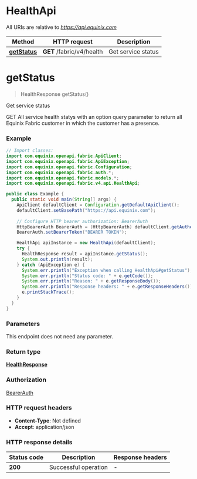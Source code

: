 # HealthApi

All URIs are relative to *https://api.equinix.com*

| Method | HTTP request | Description |
|------------- | ------------- | -------------|
| [**getStatus**](HealthApi.md#getStatus) | **GET** /fabric/v4/health | Get service status |


<a id="getStatus"></a>
# **getStatus**
> HealthResponse getStatus()

Get service status

GET All service health statys with an option query parameter to return all Equinix Fabric customer in which the customer has a presence.

### Example
```java
// Import classes:
import com.equinix.openapi.fabric.ApiClient;
import com.equinix.openapi.fabric.ApiException;
import com.equinix.openapi.fabric.Configuration;
import com.equinix.openapi.fabric.auth.*;
import com.equinix.openapi.fabric.models.*;
import com.equinix.openapi.fabric.v4.api.HealthApi;

public class Example {
  public static void main(String[] args) {
    ApiClient defaultClient = Configuration.getDefaultApiClient();
    defaultClient.setBasePath("https://api.equinix.com");
    
    // Configure HTTP bearer authorization: BearerAuth
    HttpBearerAuth BearerAuth = (HttpBearerAuth) defaultClient.getAuthentication("BearerAuth");
    BearerAuth.setBearerToken("BEARER TOKEN");

    HealthApi apiInstance = new HealthApi(defaultClient);
    try {
      HealthResponse result = apiInstance.getStatus();
      System.out.println(result);
    } catch (ApiException e) {
      System.err.println("Exception when calling HealthApi#getStatus");
      System.err.println("Status code: " + e.getCode());
      System.err.println("Reason: " + e.getResponseBody());
      System.err.println("Response headers: " + e.getResponseHeaders());
      e.printStackTrace();
    }
  }
}
```

### Parameters
This endpoint does not need any parameter.

### Return type

[**HealthResponse**](HealthResponse.md)

### Authorization

[BearerAuth](../README.md#BearerAuth)

### HTTP request headers

 - **Content-Type**: Not defined
 - **Accept**: application/json

### HTTP response details
| Status code | Description | Response headers |
|-------------|-------------|------------------|
| **200** | Successful operation |  -  |

